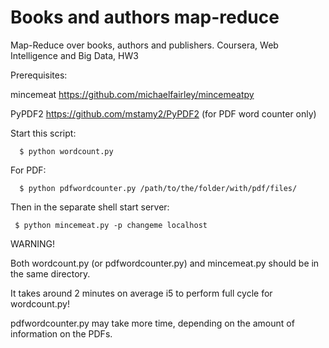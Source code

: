 Books and authors map-reduce
================

Map-Reduce over books, authors and publishers. Coursera, Web Intelligence and Big Data, HW3

Prerequisites:

mincemeat https://github.com/michaelfairley/mincemeatpy

PyPDF2 https://github.com/mstamy2/PyPDF2 (for PDF word counter only)

Start this script:

      $ python wordcount.py

For PDF:

      $ python pdfwordcounter.py /path/to/the/folder/with/pdf/files/

Then in the separate shell start server:

     $ python mincemeat.py -p changeme localhost


WARNING!

Both wordcount.py (or pdfwordcounter.py) and mincemeat.py should be in the same directory.

It takes around 2 minutes on average i5 to perform full cycle for wordcount.py!

pdfwordcounter.py may take more time, depending on the amount of information on the PDFs.